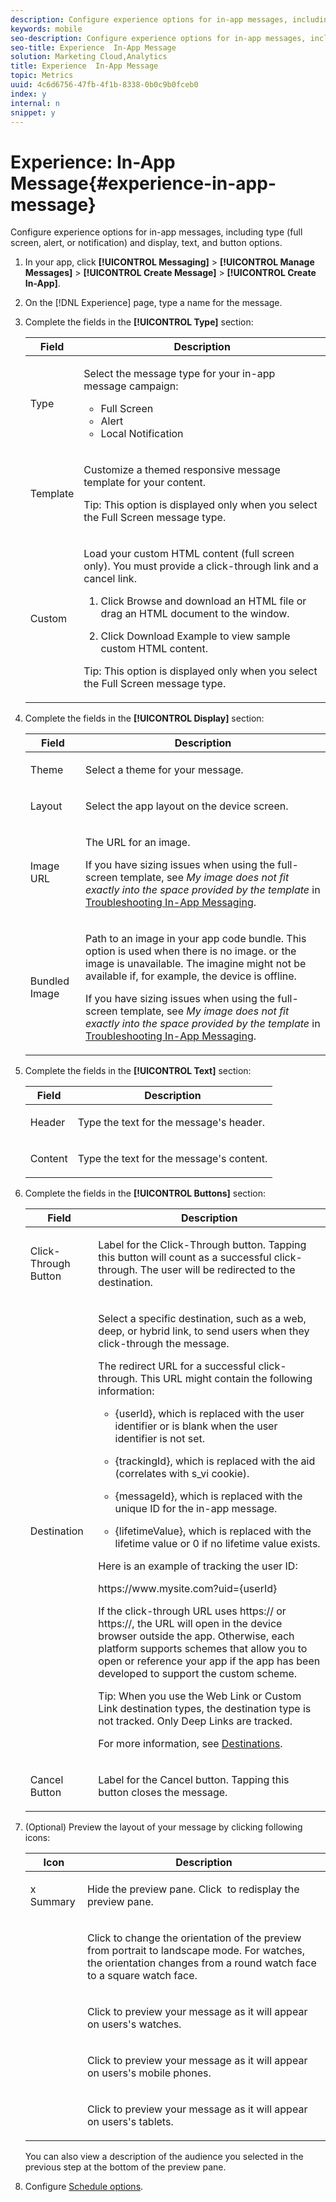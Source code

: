 ```yaml
---
description: Configure experience options for in-app messages, including type (full screen, alert, or notification) and display, text, and button options.
keywords: mobile
seo-description: Configure experience options for in-app messages, including type (full screen, alert, or notification) and display, text, and button options.
seo-title: Experience  In-App Message
solution: Marketing Cloud,Analytics
title: Experience  In-App Message
topic: Metrics
uuid: 4c6d6756-47fb-4f1b-8338-0b0c9b0fceb0
index: y
internal: n
snippet: y
---
```


# Experience: In-App Message{#experience-in-app-message}

Configure experience options for in-app messages, including type (full screen, alert, or notification) and display, text, and button options.

1. In your app, click **[!UICONTROL Messaging]** > **[!UICONTROL Manage Messages]** > **[!UICONTROL Create Message]** > **[!UICONTROL Create In-App]**. 
1. On the [!DNL Experience] page, type a name for the message. 
1. Complete the fields in the **[!UICONTROL Type]** section: 

   <table id="table_A8CAD4A70ACF43719F4B945061BB86EE"> 
   <thead> 
   <tr> 
      <th colname="col1" class="entry"> Field </th> 
      <th colname="col2" class="entry"> Description </th> 
   </tr>
   </thead>
   <tbody> 
   <tr> 
      <td colname="col1"> <p><span class="uicontrol"> Type </span> </p> </td> 
      <td colname="col2"> <p> Select the message type for your in-app message campaign: </p> <p> 
      <ul id="ul_B415FF7F4C4A426E9C04065DE6CA8570"> 
         <li id="li_C769F9F6213E42E28186DAC423249B5C"><span class="uicontrol"> Full Screen </span> </li> 
         <li id="li_974AAC972C8F4089A1C1D940D3DDCFFD"><span class="uicontrol"> Alert </span> </li> 
         <li id="li_E71DE7A9386B4B1698C254453097E2A9"><span class="uicontrol"> Local Notification</span> </li> 
      </ul> </p> </td> 
   </tr> 
   <tr> 
      <td colname="col1"> <p><span class="uicontrol"> Template </span> </p> </td> 
      <td colname="col2"> <p>Customize a themed responsive message template for your content. </p> <p> <p>Tip: This option is displayed only when you select the <span class="uicontrol"> Full Screen</span> message type. </p> </p> </td> 
   </tr> 
   <tr> 
      <td colname="col1"> <p><span class="uicontrol"> Custom </span> </p> </td> 
      <td colname="col2"> <p>Load your custom HTML content (full screen only). You must provide a click-through link and a cancel link. </p> <p> 
      <ol id="ol_8AC74EDFBD684F7C926933708BE7D897"> 
         <li id="li_42F25AB75CE742B2A87DA49A33EC954F"> <p>Click <span class="uicontrol"> Browse</span> and download an HTML file or drag an HTML document to the window. </p> </li> 
         <li id="li_ADCDADA86652497F91E998B9C19AA4E8"> <p>Click <span class="uicontrol"> Download Example</span> to view sample custom HTML content. </p> </li> 
      </ol> </p> <p> <p>Tip: This option is displayed only when you select the <span class="uicontrol"> Full Screen</span> message type. </p> </p> </td> 
   </tr> 
   </tbody> 
   </table>

1. Complete the fields in the **[!UICONTROL Display]** section: 

   <table id="table_BE6EA99ECC664D038A4FF1790E97D4B1"> 
   <thead> 
   <tr> 
      <th colname="col1" class="entry"> Field </th> 
      <th colname="col2" class="entry"> Description </th> 
   </tr>
   </thead>
   <tbody> 
   <tr> 
      <td colname="col1"> <p><span class="uicontrol"> Theme </span> </p> </td> 
      <td colname="col2"> <p>Select a theme for your message. </p> </td> 
   </tr> 
   <tr> 
      <td colname="col1"> <p><span class="uicontrol"> Layout </span> </p> </td> 
      <td colname="col2"> <p>Select the app layout on the device screen. </p> </td> 
   </tr> 
   <tr> 
      <td colname="col1"> <p><span class="uicontrol"> Image URL</span> </p> </td> 
      <td colname="col2"> <p>The URL for an image. </p> <p>If you have sizing issues when using the full-screen template, see <i>My image does not fit exactly into the space provided by the template</i> in <a href="../../in-app-messaging/t-in-app-message/in-apps-ts.md#concept_B5025D48821E4B1BAB64F46F2FCA4153" format="dita" scope="local"> Troubleshooting In-App Messaging</a>. </p> </td> 
   </tr> 
   <tr> 
      <td colname="col1"> <p><span class="uicontrol"> Bundled Image </span> </p> </td> 
      <td colname="col2"> <p> Path to an image in your app code bundle. This option is used when there is no image. or the image is unavailable. The imagine might not be available if, for example, the device is offline. </p> <p>If you have sizing issues when using the full-screen template, see <i>My image does not fit exactly into the space provided by the template</i> in <a href="../../in-app-messaging/t-in-app-message/in-apps-ts.md#concept_B5025D48821E4B1BAB64F46F2FCA4153" format="dita" scope="local"> Troubleshooting In-App Messaging</a>. </p> </td> 
   </tr> 
   </tbody> 
   </table>

1. Complete the fields in the **[!UICONTROL Text]** section: 

   <table id="table_13247225F51041EC8CD91BE02C9BCC2F"> 
   <thead> 
   <tr> 
      <th colname="col1" class="entry"> Field </th> 
      <th colname="col2" class="entry"> Description </th> 
   </tr>
   </thead>
   <tbody> 
   <tr> 
      <td colname="col1"> <p><span class="uicontrol"> Header </span> </p> </td> 
      <td colname="col2"> <p>Type the text for the message's header. </p> </td> 
   </tr> 
   <tr> 
      <td colname="col1"> <p><span class="uicontrol"> Content </span> </p> </td> 
      <td colname="col2"> <p>Type the text for the message's content. </p> </td> 
   </tr> 
   </tbody> 
   </table>

1. Complete the fields in the **[!UICONTROL Buttons]** section: 

   <table id="table_87090432A367448BA271C9C269E2B938"> 
   <thead> 
   <tr> 
      <th colname="col1" class="entry"> Field </th> 
      <th colname="col2" class="entry"> Description </th> 
   </tr>
   </thead>
   <tbody> 
   <tr> 
      <td colname="col1"> <p><span class="uicontrol"> Click-Through Button </span> </p> </td> 
      <td colname="col2"> <p> Label for the <span class="uicontrol"> Click-Through</span> button. Tapping this button will count as a successful click-through. The user will be redirected to the destination. </p> </td> 
   </tr> 
   <tr> 
      <td colname="col1"> <p><span class="uicontrol"> Destination</span> </p> </td> 
      <td colname="col2"> <p>Select a specific destination, such as a web, deep, or hybrid link, to send users when they click-through the message. </p> <p>The redirect URL for a successful click-through. This URL might contain the following information: </p> 
      <ul id="ul_6683742792B840979408D5942FF5B04A"> 
      <li id="li_54F2C2B3453B42E9B69A7D9CA6A8C3D9"> <p><span class="filepath"> {userId}</span>, which is replaced with the user identifier or is blank when the user identifier is not set. </p> </li> 
      <li id="li_6D8E6311A2AF4DAE82366F00E88E476B"> <p><span class="filepath"> {trackingId}</span>, which is replaced with the aid (correlates with <span class="varname"> s_vi</span> cookie). </p> </li> 
      <li id="li_ACFCDC2B80D648EABA1064976EFF55A9"> <p><span class="filepath"> {messageId}</span>, which is replaced with the unique ID for the in-app message. </p> </li> 
      <li id="li_B2C7298D6A76428F8D5130676A53BC9C"> <p><span class="filepath"> {lifetimeValue}</span>, which is replaced with the lifetime value or 0 if no lifetime value exists. </p> </li> 
      </ul> <p>Here is an example of tracking the user ID: </p> <p><span class="filepath"> https://www.mysite.com?uid={userId}</span> </p> <p>If the click-through URL uses <span class="filepath"> https://</span> or <span class="filepath"> https://</span>, the URL will open in the device browser outside the app. Otherwise, each platform supports schemes that allow you to open or reference your app if the app has been developed to support the custom scheme. </p> <p> <p>Tip: When you use the <span class="uicontrol"> Web Link</span> or <span class="uicontrol"> Custom Link</span> destination types, the destination type is not tracked. Only <span class="uicontrol"> Deep Links</span> are tracked. </p> </p> <p>For more information, see <a href="../../acquisition-main/c-create-destinations.md#concept_73717AC2655E4D1FACFE885FD68D8F17" format="dita" scope="local"> Destinations</a>. </p> </td> 
   </tr> 
   <tr> 
      <td colname="col1"> <p><span class="uicontrol"> Cancel Button</span> </p> </td> 
      <td colname="col2"> <p> Label for the <span class="uicontrol"> Cancel</span> button. Tapping this button closes the message. </p> </td> 
   </tr> 
   </tbody> 
   </table>

1. (Optional) Preview the layout of your message by clicking following icons: 

   <table id="table_1F3A432BA41C4648818387A6A42A270C"> 
   <thead> 
   <tr> 
      <th colname="col1" class="entry"> Icon </th> 
      <th colname="col2" class="entry"> Description </th> 
   </tr>
   </thead>
   <tbody> 
   <tr> 
      <td colname="col1"> <p>x Summary </p> </td> 
      <td colname="col2"> <p>Hide the preview pane. Click <img href="assets/icon_preview.png" id="image_B1F0C3DAA1174AEF9E02D5F9C2821E2C" /> to redisplay the preview pane. </p> </td> 
   </tr> 
   <tr> 
      <td colname="col1"> <p><img href="assets/icon_orientation.png" id="image_BB8B902423FD4D4D98FCF20B703766D8" /> </p> </td> 
      <td colname="col2"> <p>Click to change the orientation of the preview from portrait to landscape mode. For watches, the orientation changes from a round watch face to a square watch face. </p> </td> 
   </tr> 
   <tr> 
      <td colname="col1"> <p><img href="assets/icon_watch.png" id="image_232BFE8DC97A4FE4ADF9E8C5D52618FF" /> </p> </td> 
      <td colname="col2"> <p>Click to preview your message as it will appear on users's watches. </p> </td> 
   </tr> 
   <tr> 
      <td colname="col1"> <p><img href="assets/icon_phone.png" id="image_FA00AC03DDC14C9FB615EC48CF4AE13B" /> </p> </td> 
      <td colname="col2"> <p>Click to preview your message as it will appear on users's mobile phones. </p> </td> 
   </tr> 
   <tr> 
      <td colname="col1"> <p><img href="assets/icon_tablet.png" id="image_9894F392F00649A889D445C52DE3E384" /> </p> </td> 
      <td colname="col2"> <p>Click to preview your message as it will appear on users's tablets. </p> </td> 
   </tr> 
   </tbody> 
   </table>

   You can also view a description of the audience you selected in the previous step at the bottom of the preview pane. 

1. Configure [Schedule options](../../in-app-messaging/t-in-app-message/c-schedule-in-app-message.md#concept_FA23889DD15F45628182A51436280765).

